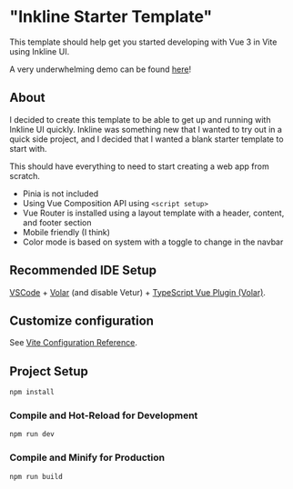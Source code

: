 # "Inkline Starter Template"

This template should help get you started developing with Vue 3 in Vite using Inkline UI.

A very underwhelming demo can be found [here](https://green-mushroom-01320b310.2.azurestaticapps.net/)!

## About
I decided to create this template to be able to get up and running with Inkline UI quickly. Inkline was something new that I wanted to try out in a quick side project, and I decided that I wanted a blank starter template to start with.

This should have everything to need to start creating a web app from scratch.

* Pinia is not included
* Using Vue Composition API using `<script setup>`
* Vue Router is installed using a layout template with a header, content, and footer section
* Mobile friendly (I think)
* Color mode is based on system with a toggle to change in the navbar

## Recommended IDE Setup

[VSCode](https://code.visualstudio.com/) + [Volar](https://marketplace.visualstudio.com/items?itemName=Vue.volar) (and disable Vetur) + [TypeScript Vue Plugin (Volar)](https://marketplace.visualstudio.com/items?itemName=Vue.vscode-typescript-vue-plugin).

## Customize configuration

See [Vite Configuration Reference](https://vitejs.dev/config/).

## Project Setup

```sh
npm install
```

### Compile and Hot-Reload for Development

```sh
npm run dev
```

### Compile and Minify for Production

```sh
npm run build
```
